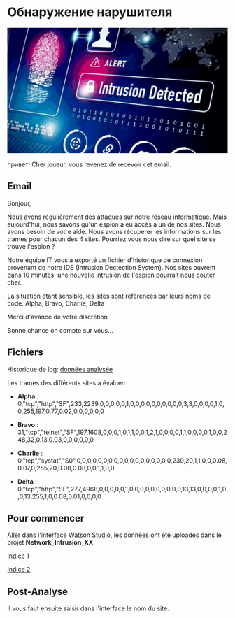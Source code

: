 # Обнаружение нарушителя

![intrusion](https://github.com/Sergey-Usachev/network_intrusion/blob/master/images/intrusion.png)

привет! Cher joueur, vous revenez de recevoir cet email.

## Email

Bonjour,

Nous avons régulièrement des attaques sur notre réseau informatique. Mais aujourd'hui, nous savons qu'un espion a eu accès 
à un de nos sites. Nous avons besoin de votre aide. Nous avons récuperer les informations sur les trames pour chacun des 4 sites.
Pourriez vous nous dire sur quel site se trouve l'espion ? 

Notre équipe IT vous a exporté un fichier d'historique de connexion provenant de notre IDS (Intrusion Dectection System).
Nos sites ouvrent dans 10 minutes, une nouvelle intrusion de l'espion pourrait nous couter cher.

La situation étant sensible, les sites sont référencés par leurs noms de code: Alpha, Bravo, Charlie, Delta

Merci d'avance de votre discrétion

Bonne chance on compte sur vous...

## Fichiers

Historique de log: [données analysée](https://github.com/vperrinfr/network_intrusion/blob/master/data/Train_data.csv)

Les trames des différents sites à évaluer: 

- **Alpha** : 0,"tcp","http","SF",233,2239,0,0,0,0,0,1,0,0,0,0,0,0,0,0,0,0,3,3,0,0,0,0,1,0,0,255,197,0.77,0.02,0,0,0,0,0,0

- **Bravo** : 31,"tcp","telnet","SF",197,1608,0,0,0,1,0,1,1,0,0,1,2,1,0,0,0,0,1,1,0,0,0,0,1,0,0,248,32,0.13,0.03,0,0,0,0,0,0

- **Charlie** : 0,"tcp","systat","S0",0,0,0,0,0,0,0,0,0,0,0,0,0,0,0,0,0,0,239,20,1,1,0,0,0.08,0.07,0,255,20,0.08,0.08,0,0,1,1,0,0

- **Delta** : 0,"tcp","http","SF",277,4968,0,0,0,0,0,1,0,0,0,0,0,0,0,0,0,0,13,13,0,0,0,0,1,0,0,13,255,1,0,0.08,0.01,0,0,0,0

## Pour commencer

Aller dans l'interface Watson Studio, les données ont été uploadés dans le projet **Network_Intrusion_XX**

[Indice 1](https://github.com/vperrinfr/network_intrusion/blob/master/indice1.md)

[Indice 2](https://github.com/vperrinfr/network_intrusion/blob/master/indice2.md)

## Post-Analyse

Il vous faut ensuite saisir dans l'interface le nom du site.
